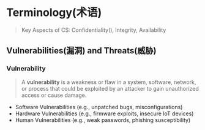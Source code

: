 # Terminology(术语)
> Key Aspects of CS: Confidentiality(), Integrity, Availability


## Vulnerabilities(漏洞) and Threats(威胁)

### Vulnerability
> A <b>vulnerability</b> is a weakness or flaw in a system, software, network, or process 
that could be exploited by an attacker to gain unauthorized access or cause damage.

 - Software Vulnerabilities (e.g., unpatched bugs, misconfigurations)
 - Hardware Vulnerabilities (e.g., firmware exploits, insecure loT devices)
 - Human Vulnerabilities (e.g., weak passwords, phishing susceptibility)